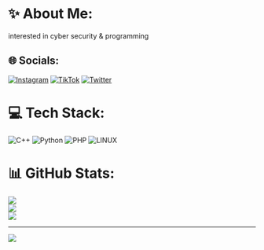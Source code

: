 # ✨ About Me:
interested in cyber security & programming 

## 🌐 Socials:
[![Instagram](https://img.shields.io/badge/Instagram-%23E4405F.svg?logo=Instagram&logoColor=white)](https://instagram.com/f09l) [![TikTok](https://img.shields.io/badge/TikTok-%23000000.svg?logo=TikTok&logoColor=white)](https://tiktok.com/@fostn) [![Twitter](https://img.shields.io/badge/Twitter-%231DA1F2.svg?logo=Twitter&logoColor=white)](https://twitter.com/0xf09l) 

# 💻 Tech Stack:
![C++](https://img.shields.io/badge/c++-%2300599C.svg?style=for-the-badge&logo=c%2B%2B&logoColor=white) ![Python](https://img.shields.io/badge/python-3670A0?style=for-the-badge&logo=python&logoColor=ffdd54) ![PHP](https://img.shields.io/badge/php-%23777BB4.svg?style=for-the-badge&logo=php&logoColor=white) ![LINUX](https://img.shields.io/badge/Linux-FCC624?style=for-the-badge&logo=linux&logoColor=black)
# 📊 GitHub Stats:
![](https://github-readme-stats.vercel.app/api?username=fostn&theme=dark&hide_border=false&include_all_commits=false&count_private=false)<br/>
![](https://github-readme-streak-stats.herokuapp.com/?user=fostn&theme=dark&hide_border=false)<br/>
![](https://github-readme-stats.vercel.app/api/top-langs/?username=fostn&theme=dark&hide_border=false&include_all_commits=false&count_private=false&layout=compact)

---
[![](https://visitcount.itsvg.in/api?id=fostn&icon=2&color=0)](https://visitcount.itsvg.in)

<!-- Proudly created with GPRM ( https://gprm.itsvg.in ) -->
